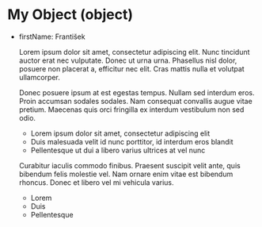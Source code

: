 # My Object (object)

- firstName: František

    Lorem ipsum dolor sit amet, consectetur adipiscing elit. Nunc tincidunt auctor erat nec vulputate. Donec ut urna urna. Phasellus nisl dolor, posuere non placerat a, efficitur nec elit. Cras mattis nulla et volutpat ullamcorper.

    Donec posuere ipsum at est egestas tempus. Nullam sed interdum eros. Proin accumsan sodales sodales. Nam consequat convallis augue vitae pretium. Maecenas quis orci fringilla ex interdum vestibulum non sed odio.

    * Lorem ipsum dolor sit amet, consectetur adipiscing elit
    * Duis malesuada velit id nunc porttitor, id interdum eros blandit
    * Pellentesque ut dui a libero varius ultrices at vel nunc

    Curabitur iaculis commodo finibus. Praesent suscipit velit ante, quis bibendum felis molestie vel. Nam ornare enim vitae est bibendum rhoncus. Donec et libero vel mi vehicula varius.

    * Lorem
    * Duis
    * Pellentesque
